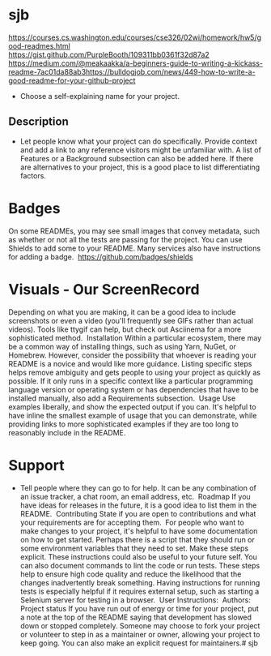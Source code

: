 # sjb
https://courses.cs.washington.edu/courses/cse326/02wi/homework/hw5/good-readmes.html
​
https://gist.github.com/PurpleBooth/109311bb0361f32d87a2
​
https://medium.com/@meakaakka/a-beginners-guide-to-writing-a-kickass-readme-7ac01da88ab3
​
https://bulldogjob.com/news/449-how-to-write-a-good-readme-for-your-github-project
​
​
​
* Choose a self-explaining name for your project.
## Description
* Let people know what your project can do specifically. Provide context and add a link to any reference visitors  might be unfamiliar with. A list of Features or a Background subsection can also be added here. If there are  alternatives to your project, this is a good place to list differentiating factors.
​
# Badges
On some READMEs, you may see small images that convey metadata, such as whether or not all the tests are passing for the project. You can use Shields to add some to your README. Many services also have instructions for adding a badge.
​
https://github.com/badges/shields
​
# Visuals - Our ScreenRecord 
Depending on what you are making, it can be a good idea to include screenshots or even a video (you'll frequently see GIFs rather than actual videos). Tools like ttygif can help, but check out Asciinema for a more sophisticated method.
​
Installation
Within a particular ecosystem, there may be a common way of installing things, such as using Yarn, NuGet, or Homebrew. However, consider the possibility that whoever is reading your README is a novice and would like more guidance. Listing specific steps helps remove ambiguity and gets people to using your project as quickly as possible. If it only runs in a specific context like a particular programming language version or operating system or has dependencies that have to be installed manually, also add a Requirements subsection.
​
Usage
Use examples liberally, and show the expected output if you can. It's helpful to have inline the smallest example of usage that you can demonstrate, while providing links to more sophisticated examples if they are too long to reasonably include in the README.
​
# Support
* Tell people where they can go to for help. It can be any combination of an issue tracker, a chat room, an email address, etc.
​
Roadmap
If you have ideas for releases in the future, it is a good idea to list them in the README.
​
Contributing
State if you are open to contributions and what your requirements are for accepting them.
​
For people who want to make changes to your project, it's helpful to have some documentation on how to get started. Perhaps there is a script that they should run or some environment variables that they need to set. Make these steps explicit. These instructions could also be useful to your future self.
​
You can also document commands to lint the code or run tests. These steps help to ensure high code quality and reduce the likelihood that the changes inadvertently break something. Having instructions for running tests is especially helpful if it requires external setup, such as starting a Selenium server for testing in a browser.
​
User Instructions:
​
Authors: 
​
Project status
If you have run out of energy or time for your project, put a note at the top of the README saying that development has slowed down or stopped completely. Someone may choose to fork your project or volunteer to step in as a maintainer or owner, allowing your project to keep going. You can also make an explicit request for maintainers.# sjb
